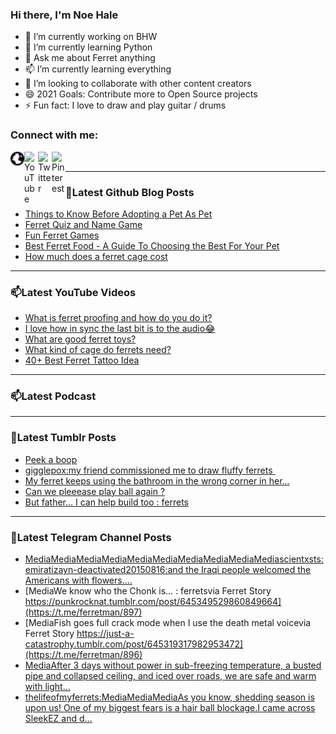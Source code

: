 ### Hi there, I'm Noe Hale

- 🔭 I’m currently working on BHW
- 🌱 I’m currently learning Python
- 💬 Ask me about Ferret anything
- 📫 I’m currently learning everything
- 🔭 I’m looking to collaborate with other content creators
- 😄 2021 Goals: Contribute more to Open Source projects
- ⚡ Fun fact: I love to draw and play guitar / drums

### Connect with me:

[<img align="left" alt="ferretvoice.com" width="22px" src="https://raw.githubusercontent.com/iconic/open-iconic/master/svg/globe.svg" />](https://ferretvoice.com)
[<img align="left" alt="YouTube" width="22px" src="https://cdn.jsdelivr.net/npm/simple-icons@v3/icons/youtube.svg" />](https://www.youtube.com/channel/UCk665XTfaMLVwFVWUmgnDiw)
[<img align="left" alt="Twitter" width="22px" src="https://cdn.jsdelivr.net/npm/simple-icons@v3/icons/twitter.svg" />](https://twitter.com/voiceferret)
[<img align="left" alt="Pinterest" width="22px" src="https://cdn.jsdelivr.net/npm/simple-icons@v3/icons/pinterest.svg" />](https://www.pinterest.com/voiceferret/)

<br />

---
### 🔭Latest Github Blog Posts
<!-- GITHUB:START -->
- [Things to Know Before Adopting a Pet As Pet](http://noehale.github.io/things-to-know-before-adopting-a-pet-as-pet/)
- [Ferret Quiz and Name Game](http://noehale.github.io/ferret-quiz/)
- [Fun Ferret Games](http://noehale.github.io/fun-ferret-games/)
- [Best Ferret Food - A Guide To Choosing the Best For Your Pet](http://noehale.github.io/best-ferret-food/)
- [How much does a ferret cage cost](http://noehale.github.io/how-much-does-a-ferret-cage-cost/)
<!-- GITHUB:END -->
---
### 📫Latest YouTube Videos

<!-- YOUTUBE:START -->
- [What is ferret proofing and how do you do it?](https://www.youtube.com/watch?v=81Syh_DJBQQ)
- [I love how in sync the last bit is to the audio😂](https://www.youtube.com/watch?v=WHBeGHwSlGY)
- [What are good ferret toys?](https://www.youtube.com/watch?v=tPxRilBzc0s)
- [What kind of cage do ferrets need?](https://www.youtube.com/watch?v=xzz6hC3sR5A)
- [40+ Best Ferret Tattoo Idea](https://www.youtube.com/watch?v=KIKqduR6Xcs)
<!-- YOUTUBE:END -->

---
### 📫Latest Podcast

<!-- PODCAST:START -->
<!-- PODCAST:END -->
---
### 📝Latest Tumblr Posts

<!-- TUMBLR:START -->
- [Peek a boop](https://come-forth-into-the-light.tumblr.com/post/645379741718855680)
- [gigglepox:my friend commissioned me to draw fluffy ferrets ](https://come-forth-into-the-light.tumblr.com/post/645357075416940544)
- [My ferret keeps using the bathroom in the wrong corner in her...](https://come-forth-into-the-light.tumblr.com/post/645311818088218624)
- [Can we pleeease play ball again ?](https://come-forth-into-the-light.tumblr.com/post/645289113893863424)
- [But father… I can help build too : ferrets](https://come-forth-into-the-light.tumblr.com/post/645266483028656130)
<!-- TUMBLR:END -->
---
### 📝Latest Telegram Channel Posts

<!-- TELEGRAM:START -->
- [MediaMediaMediaMediaMediaMediaMediaMediaMediaMediascientxsts:emiratizayn-deactivated20150816:and the Iraqi people welcomed the Americans with flowers....](https://t.me/ferretman/898)
- [MediaWe know who the Chonk is… : ferretsvia Ferret Story https://punkrocknat.tumblr.com/post/645349529860849664](https://t.me/ferretman/897)
- [MediaFish goes full crack mode when I use the death metal voicevia Ferret Story https://just-a-catastrophy.tumblr.com/post/645319317982953472](https://t.me/ferretman/896)
- [MediaAfter 3 days without power in sub-freezing temperature, a busted pipe and collapsed ceiling, and iced over roads, we are safe and warm with light...](https://t.me/ferretman/895)
- [thelifeofmyferrets:MediaMediaMediaAs you know, shedding season is upon us! One of my biggest fears is a hair ball blockage.I came across SleekEZ and d...](https://t.me/ferretman/894)
<!-- TELEGRAM:END -->

